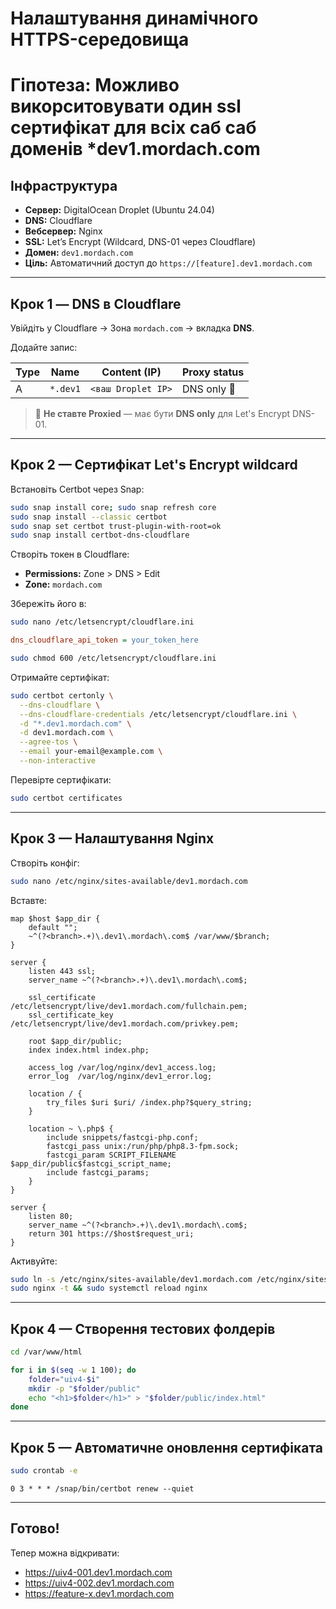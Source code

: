 # Налаштування динамічного HTTPS-середовища

# Гіпотеза: Можливо викорситовувати один ssl сертифікат для всіх саб саб доменів *dev1.mordach.com 

## Інфраструктура

- **Сервер:** DigitalOcean Droplet (Ubuntu 24.04)
- **DNS:** Cloudflare
- **Вебсервер:** Nginx
- **SSL:** Let’s Encrypt (Wildcard, DNS-01 через Cloudflare)
- **Домен:** `dev1.mordach.com`
- **Ціль:** Автоматичний доступ до `https://[feature].dev1.mordach.com`

---

## Крок 1 — DNS в Cloudflare

Увійдіть у Cloudflare → Зона `mordach.com` → вкладка **DNS**.

Додайте запис:

| Type | Name    | Content (IP)        | Proxy status |
|------|---------|---------------------|--------------|
| A    | `*.dev1`| `<ваш Droplet IP>`  | DNS only 🔵   |

> 🔹 **Не ставте Proxied** — має бути **DNS only** для Let's Encrypt DNS-01.

---

## Крок 2 — Сертифікат Let's Encrypt wildcard

Встановіть Certbot через Snap:

```bash
sudo snap install core; sudo snap refresh core
sudo snap install --classic certbot
sudo snap set certbot trust-plugin-with-root=ok
sudo snap install certbot-dns-cloudflare
```

Створіть токен в Cloudflare:

- **Permissions:** Zone > DNS > Edit
- **Zone:** `mordach.com`

Збережіть його в:

```bash
sudo nano /etc/letsencrypt/cloudflare.ini
```

```ini
dns_cloudflare_api_token = your_token_here
```

```bash
sudo chmod 600 /etc/letsencrypt/cloudflare.ini
```

Отримайте сертифікат:

```bash
sudo certbot certonly \
  --dns-cloudflare \
  --dns-cloudflare-credentials /etc/letsencrypt/cloudflare.ini \
  -d "*.dev1.mordach.com" \
  -d dev1.mordach.com \
  --agree-tos \
  --email your-email@example.com \
  --non-interactive
```

Перевірте сертифікати:

```bash
sudo certbot certificates
```

---

## Крок 3 — Налаштування Nginx

Створіть конфіг:

```bash
sudo nano /etc/nginx/sites-available/dev1.mordach.com
```

Вставте:

```nginx
map $host $app_dir {
    default "";
    ~^(?<branch>.+)\.dev1\.mordach\.com$ /var/www/$branch;
}

server {
    listen 443 ssl;
    server_name ~^(?<branch>.+)\.dev1\.mordach\.com$;

    ssl_certificate     /etc/letsencrypt/live/dev1.mordach.com/fullchain.pem;
    ssl_certificate_key /etc/letsencrypt/live/dev1.mordach.com/privkey.pem;

    root $app_dir/public;
    index index.html index.php;

    access_log /var/log/nginx/dev1_access.log;
    error_log  /var/log/nginx/dev1_error.log;

    location / {
        try_files $uri $uri/ /index.php?$query_string;
    }

    location ~ \.php$ {
        include snippets/fastcgi-php.conf;
        fastcgi_pass unix:/run/php/php8.3-fpm.sock;
        fastcgi_param SCRIPT_FILENAME $app_dir/public$fastcgi_script_name;
        include fastcgi_params;
    }
}

server {
    listen 80;
    server_name ~^(?<branch>.+)\.dev1\.mordach\.com$;
    return 301 https://$host$request_uri;
}
```

Активуйте:

```bash
sudo ln -s /etc/nginx/sites-available/dev1.mordach.com /etc/nginx/sites-enabled/
sudo nginx -t && sudo systemctl reload nginx
```

---

## Крок 4 — Створення тестових фолдерів

```bash
cd /var/www/html

for i in $(seq -w 1 100); do
    folder="uiv4-$i"
    mkdir -p "$folder/public"
    echo "<h1>$folder</h1>" > "$folder/public/index.html"
done
```

---

## Крок 5 — Автоматичне оновлення сертифіката

```bash
sudo crontab -e
```

```cron
0 3 * * * /snap/bin/certbot renew --quiet
```

---

## Готово!

Тепер можна відкривати:

- https://uiv4-001.dev1.mordach.com
- https://uiv4-002.dev1.mordach.com
- https://feature-x.dev1.mordach.com
